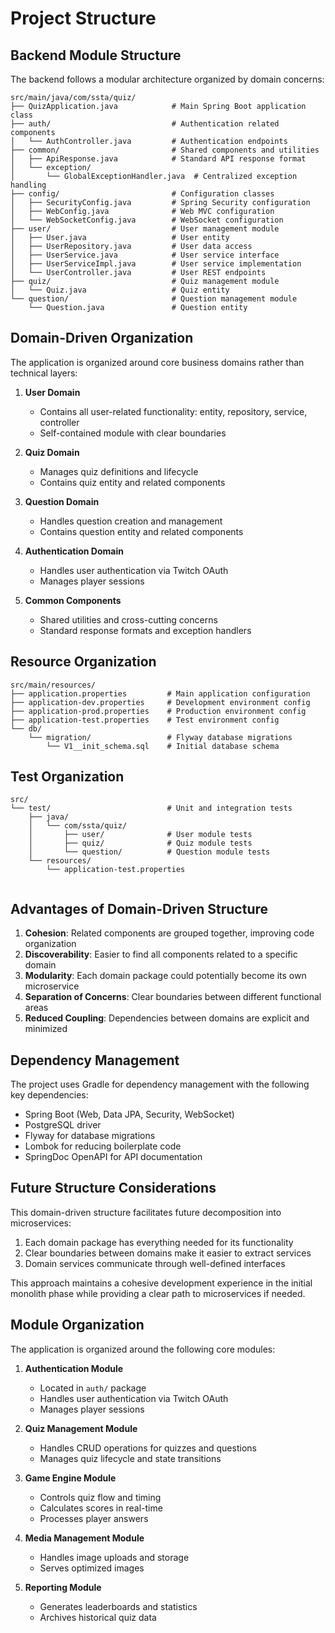 # Project Structure

## Backend Module Structure

The backend follows a modular architecture organized by domain concerns:

```
src/main/java/com/ssta/quiz/
├── QuizApplication.java            # Main Spring Boot application class
├── auth/                           # Authentication related components
│   └── AuthController.java         # Authentication endpoints
├── common/                         # Shared components and utilities
│   ├── ApiResponse.java            # Standard API response format
│   └── exception/
│       └── GlobalExceptionHandler.java  # Centralized exception handling
├── config/                         # Configuration classes
│   ├── SecurityConfig.java         # Spring Security configuration
│   ├── WebConfig.java              # Web MVC configuration
│   └── WebSocketConfig.java        # WebSocket configuration
├── user/                           # User management module
│   ├── User.java                   # User entity
│   ├── UserRepository.java         # User data access
│   ├── UserService.java            # User service interface
│   ├── UserServiceImpl.java        # User service implementation
│   └── UserController.java         # User REST endpoints
├── quiz/                           # Quiz management module
│   └── Quiz.java                   # Quiz entity
└── question/                       # Question management module
    └── Question.java               # Question entity
```

## Domain-Driven Organization

The application is organized around core business domains rather than technical layers:

1. **User Domain**
    - Contains all user-related functionality: entity, repository, service, controller
    - Self-contained module with clear boundaries

2. **Quiz Domain**
    - Manages quiz definitions and lifecycle
    - Contains quiz entity and related components

3. **Question Domain**
    - Handles question creation and management
    - Contains question entity and related components

4. **Authentication Domain**
    - Handles user authentication via Twitch OAuth
    - Manages player sessions

5. **Common Components**
    - Shared utilities and cross-cutting concerns
    - Standard response formats and exception handlers

## Resource Organization

```
src/main/resources/
├── application.properties         # Main application configuration
├── application-dev.properties     # Development environment config
├── application-prod.properties    # Production environment config
├── application-test.properties    # Test environment config
└── db/
    └── migration/                 # Flyway database migrations
        └── V1__init_schema.sql    # Initial database schema
```

## Test Organization

```
src/
└── test/                          # Unit and integration tests
    ├── java/
    │   └── com/ssta/quiz/
    │       ├── user/              # User module tests
    │       ├── quiz/              # Quiz module tests
    │       └── question/          # Question module tests
    └── resources/
        └── application-test.properties
 
```

## Advantages of Domain-Driven Structure

1. **Cohesion**: Related components are grouped together, improving code organization
2. **Discoverability**: Easier to find all components related to a specific domain
3. **Modularity**: Each domain package could potentially become its own microservice
4. **Separation of Concerns**: Clear boundaries between different functional areas
5. **Reduced Coupling**: Dependencies between domains are explicit and minimized

## Dependency Management

The project uses Gradle for dependency management with the following key dependencies:

- Spring Boot (Web, Data JPA, Security, WebSocket)
- PostgreSQL driver
- Flyway for database migrations
- Lombok for reducing boilerplate code
- SpringDoc OpenAPI for API documentation

## Future Structure Considerations

This domain-driven structure facilitates future decomposition into microservices:

1. Each domain package has everything needed for its functionality
2. Clear boundaries between domains make it easier to extract services
3. Domain services communicate through well-defined interfaces

This approach maintains a cohesive development experience in the initial monolith phase while providing a clear path to
microservices if needed.

## Module Organization

The application is organized around the following core modules:

1. **Authentication Module**
    - Located in `auth/` package
    - Handles user authentication via Twitch OAuth
    - Manages player sessions

2. **Quiz Management Module**
    - Handles CRUD operations for quizzes and questions
    - Manages quiz lifecycle and state transitions

3. **Game Engine Module**
    - Controls quiz flow and timing
    - Calculates scores in real-time
    - Processes player answers

4. **Media Management Module**
    - Handles image uploads and storage
    - Serves optimized images

5. **Reporting Module**
    - Generates leaderboards and statistics
    - Archives historical quiz data
